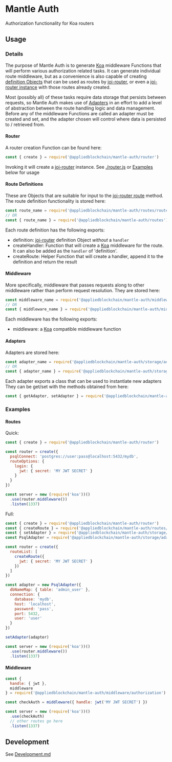 # Mantle Auth

Authorization functionality for Koa routers

## Usage

### Details

The purpose of Mantle Auth is to generate [Koa] middleware Functions that will perform various authorization related tasks. It can generate individual route middleware, but as a convenience is also capable of creating [definition Objects](#route-definitions) that can be used as routes by [joi-router], or even a [joi-router instance](#router) with those routes already created.

Most (possibly all) of these tasks require data storage that persists between requests, so Mantle Auth makes use of [Adapters](#adapters) in an effort to add a level of abstraction between the route handling logic and data management. Before any of the middleware Functions are called an adapter must be created and set, and the adapter chosen will control where data is persisted to / retrieved from.

#### Router

A router creation Function can be found here:
```js
const { create } = require('@appliedblockchain/mantle-auth/router')
```
Invoking it will create a [joi-router] instance. See [./router.js](./router.js) or [Examples](#examples) below for usage

#### Route Definitions

These are Objects that are suitable for input to the [joi-router route](https://github.com/koajs/joi-router#route) method. The route definition functionality is stored here:
```js
const route_name = require('@appliedblockchain/mantle-auth/routes/route_name')
// OR
const { route_name } = require('@appliedblockchain/mantle-auth/routes')
```
Each route definition has the following exports:
- definition: [joi-router] definition Object *without* a `handler`
- createHandler: Function that will create a [Koa] middleware for the route. It can also be added as the `handler` of 'definition'.
- createRoute: Helper Function that will create a handler, append it to the definition and return the result

#### Middleware

More specifically, middleware that passes requests along to other middleware rather than perform request resolution. They are stored here:
```js
const middleware_name = require('@appliedblockchain/mantle-auth/middleware/middleware_name')
// OR
const { middleware_name } = require('@appliedblockchain/mantle-auth/middleware')
```
Each middleware has the following exports:
- middleware: a [Koa] compatible middleware function

#### Adapters

Adapters are stored here:
```js
const adapter_name = require('@appliedblockchain/mantle-auth/storage/adapters/adapter_name')
// OR
const { adapter_name } = require('@appliedblockchain/mantle-auth/storage/adapters')
```
Each adapter exports a class that can be used to instantiate new adapters
They can be get/set with the methods obtained from here:
```js
const { getAdapter, setAdapter } = require('@appliedblockchain/mantle-auth/adapters')
  ```

### Examples

#### Routes

Quick:
```js
const { create } = require('@appliedblockchain/mantle-auth/router')

const router = create({
  psqlConnect: 'postgres://user:pass@localhost:5432/mydb',
  routeOptions: {
    login: {
      jwt: { secret: 'MY JWT SECRET' }
    }
  }
})

const server = new (require('koa'))()
  .use(router.middleware())
  .listen(1337)
```

Full:
```js
const { create } = require('@appliedblockchain/mantle-auth/router')
const { createRoute } = require('@appliedblockchain/mantle-auth/routes/login')
const { setAdapter } = require('@appliedblockchain/mantle-auth/storage/adapters')
const PsqlAdapter = require('@appliedblockchain/mantle-auth/storage/adapters/psql')

const router = create({
  routeList: [
    createRoute({
      jwt: { secret: 'MY JWT SECRET' }
    })
  ]
})

const adapter = new PsqlAdapter({
  dbNameMap: { table: 'admin_user' },
  connection: {
    database: 'mydb',
    host: 'localhost',
    password: 'pass',
    port: 5432,
    user: 'user'
  }
})

setAdapter(adapter)

const server = new (require('koa'))()
  .use(router.middleware())
  .listen(1337)
```

#### Middleware

```js
const {
  handle: { jwt },
  middleware
} = require('@appliedblockchain/mantle-auth/middleware/authorization')

const checkAuth = middleware({ handle: jwt('MY JWT SECRET') })

const server = new (require('koa'))()
  .use(checkAuth)
  // other routes go here
  .listen(1337)
```

## Development

See [Development.md](Development.md)


[Koa]:        https://koajs.com/
[joi-router]: https://github.com/koajs/joi-router
